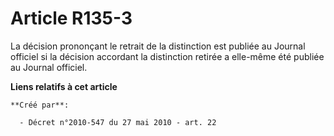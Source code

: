 # Article R135-3

La décision prononçant le retrait de la distinction est publiée au Journal officiel si la décision accordant la distinction
retirée a elle-même été publiée au Journal officiel.

**Liens relatifs à cet article**

	**Créé par**:

	  - Décret n°2010-547 du 27 mai 2010 - art. 22
